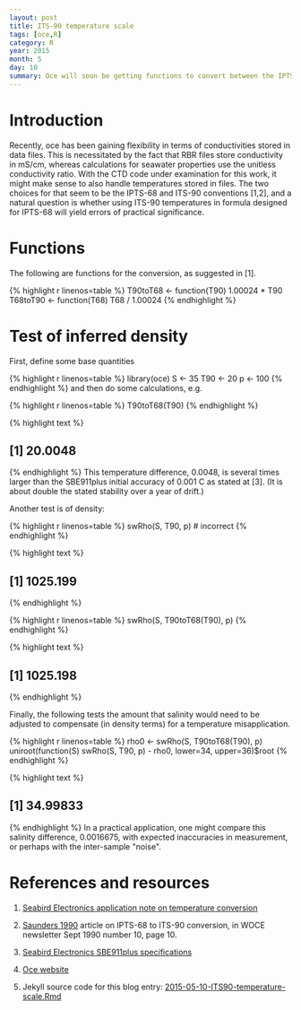 ```yaml
---
layout: post
title: ITS-90 temperature scale
tags: [oce,R]
category: R
year: 2015
month: 5
day: 10
summary: Oce will soon be getting functions to convert between the IPTS-68 and ITS-90 temperature scales. This posting investigates how much difference this might make in practical work.
---
```


# Introduction

Recently, oce has been gaining flexibility in terms of conductivities stored in
data files. This is necessitated by the fact that RBR files store conductivity
in mS/cm, whereas calculations for seawater properties use the unitless
conductivity ratio.  With the CTD code under examination for this work, it
might make sense to also handle temperatures stored in files. The two choices
for that seem to be the IPTS-68 and ITS-90 conventions [1,2], and a natural
question is whether using ITS-90 temperatures in formula designed for IPTS-68
will yield errors of practical significance.

# Functions
The following are functions for the conversion, as suggested in [1].

{% highlight r linenos=table %}
T90toT68 <- function(T90) 1.00024 * T90
T68toT90 <- function(T68) T68 / 1.00024
{% endhighlight %}

# Test of inferred density

First, define some base quantities

{% highlight r linenos=table %}
library(oce)
S <- 35
T90 <- 20
p <- 100
{% endhighlight %}
and then do some calculations, e.g.

{% highlight r linenos=table %}
T90toT68(T90)
{% endhighlight %}



{% highlight text %}
## [1] 20.0048
{% endhighlight %}
This temperature difference, 0.0048, is several
times larger than the 
SBE911plus initial accuracy of 0.001 C as stated at [3]. (It is about double the stated
stability over a year of drift.)

Another test is of density:


{% highlight r linenos=table %}
swRho(S, T90, p) # incorrect
{% endhighlight %}



{% highlight text %}
## [1] 1025.199
{% endhighlight %}



{% highlight r linenos=table %}
swRho(S, T90toT68(T90), p)
{% endhighlight %}



{% highlight text %}
## [1] 1025.198
{% endhighlight %}

Finally, the following tests the amount that salinity would need to be adjusted to 
compensate (in density terms) for a temperature misapplication.

{% highlight r linenos=table %}
rho0 <- swRho(S, T90toT68(T90), p)
uniroot(function(S) swRho(S, T90, p) - rho0, lower=34, upper=36)$root
{% endhighlight %}



{% highlight text %}
## [1] 34.99833
{% endhighlight %}
In a practical application, one might compare this salinity difference,
0.0016675,
with expected inaccuracies in measurement, or perhaps with the inter-sample "noise".


# References and resources

1. [Seabird Electronics application note on temperature conversion](http://www.seabird.com/sites/default/files/documents/appnote42Feb14.pdf)

2. [Saunders 1990](http://www.nodc.noaa.gov/woce/wdiu/wocedocs/newsltr/news10/news10.pdf)
article on IPTS-68 to ITS-90 conversion, in WOCE newsletter Sept 1990 number 10, page 10.

3. [Seabird Electronics SBE911plus specifications](http://www.seabird.com//sbe911plus-ctd)

4. [Oce website](http://dankelley.github.io/oce/)   

5. Jekyll source code for this blog entry: [2015-05-10-ITS90-temperature-scale.Rmd](https://raw.github.com/dankelley/dankelley.github.io/master/assets/2015-05-10-ITS90-temperature-scale.Rmd)

